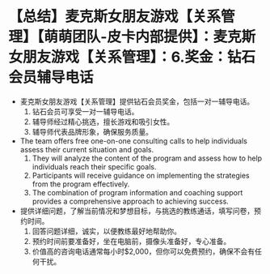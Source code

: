 # 【总结】麦克斯女朋友游戏【关系管理】【萌萌团队-皮卡内部提供】：麦克斯女朋友游戏【关系管理】：6.奖金：钻石会员辅导电话

-   麦克斯女朋友游戏【关系管理】提供钻石会员奖金，包括一对一辅导电话。
    1.  钻石会员可享受一对一辅导电话。
    2.  辅导师经过精心挑选，擅长游戏和吸引女性。
    3.  辅导师代表品牌形象，确保服务质量。
-   The team offers free one-on-one consulting calls to help individuals assess their current situation and goals.
    1.  They will analyze the content of the program and assess how to help individuals reach their specific goals.
    2.  Participants will receive guidance on implementing the strategies from the program effectively.
    3.  The combination of program information and coaching support provides a comprehensive approach to achieving success.
-   提供详细问题，了解当前情况和梦想目标，与挑选的教练通话，填写问卷，预约时间。
    1.  回答问题详细，诚实，以便教练最好地帮助你。
    2.  预约时间前要准备好，坐在电脑前，摄像头准备好，专心准备。
    3.  价值高的咨询电话通常每小时$2,000，但你可以免费预约，确保不会有任何干扰。